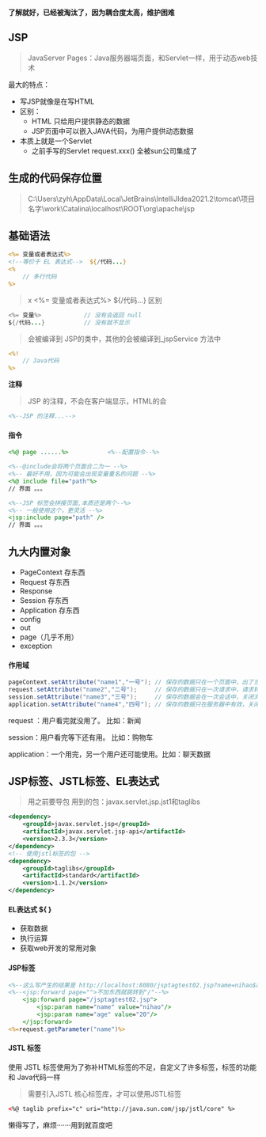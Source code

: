 **了解就好，已经被淘汰了，因为耦合度太高，维护困难**

## JSP

> JavaServer Pages：Java服务器端页面，和Servlet一样，用于动态web技术

最大的特点：

- 写JSP就像是在写HTML
- 区别：
    - HTML 只给用户提供静态的数据
    - JSP页面中可以嵌入JAVA代码，为用户提供动态数据
- 本质上就是一个Servlet
    - 之前手写的Servlet  request.xxx() 全被sun公司集成了

## 生成的代码保存位置

> C:\Users\zyh\AppData\Local\JetBrains\IntelliJIdea2021.2\tomcat\项目名字\work\Catalina\localhost\ROOT\org\apache\jsp

## 基础语法

~~~jsp
<%= 变量或者表达式%>
<!--等价于 EL 表达式-->  ${/代码...}
<%
	// 多行代码
%>
~~~

> x <%= 变量或者表达式%>	${/代码...} 区别

~~~java
<%= 变量%>			// 没有会返回 null
${/代码...}			// 没有就不显示
~~~

> 会被编译到 JSP的类中，其他的会被编译到_jspService 方法中

~~~jsp
<%!
  	// Java代码
%>
~~~

**注释**

> JSP 的注释，不会在客户端显示，HTML的会

~~~jsp
<%--JSP 的注释...-->
~~~

#### 指令

~~~jsp
<%@ page ......%>			<%--配置指令--%>
~~~

~~~jsp
<%--@include会将两个页面合二为一 --%>
<%-- 最好不用，因为可能会出现变量重名的问题 --%>
<%@ include file="path"%>
// 界面 。。。

<%--JSP 标签会拼接页面,本质还是两个--%>
<%-- 一般使用这个，更灵活 --%>
<jsp:include page="path" />
// 界面 。。。
~~~

## 九大内置对象

- PageContext			存东西
- Request                     存东西
- Response
- Session                      存东西
- Application                存东西
- config                     
- out     
- page（几乎不用）
- exception

#### 作用域

~~~java
pageContext.setAttribute("name1","一号");	// 保存的数据只在一个页面中，出了当前页面就没了
request.setAttribute("name2","二号"); 	// 保存的数据只在一次请求中，请求转发会携带这个信息
session.setAttribute("name3","三号"); 	// 保存的数据会在一次会话中，关闭浏览器就没了
application.setAttribute("name4","四号"); // 保存的数据只在服务器中有效，关闭服务器就没了
~~~

request ：用户看完就没用了。							   比如：新闻

session：用户看完等下还有用。							 比如：购物车

application：一个用完，另一个用户还可能使用。比如：聊天数据

## JSP标签、JSTL标签、EL表达式

> 用之前要导包 用到的包：javax.servlet.jsp.jst1和taglibs

~~~xml
<dependency>
    <groupId>javax.servlet.jsp</groupId>
    <artifactId>javax.servlet.jsp-api</artifactId>
    <version>2.3.3</version>
</dependency>
<!-- 使用jstl标签的包 -->
<dependency>
    <groupId>taglibs</groupId>
    <artifactId>standard</artifactId>
    <version>1.1.2</version>
</dependency>
~~~

#### EL表达式			${ }

- 获取数据
- 执行运算
- 获取web开发的常用对象

#### JSP标签

~~~jsp
<%--这么写产生的结果是 http://localhost:8080/jsptagtest02.jsp?name=nihao$age=20--%>
<%--<jsp:forward page="">不加东西就跳转到"/"--%>
    <jsp:forward page="/jsptagtest02.jsp">
        <jsp:param name="name" value="nihao"/>
        <jsp:param name="age" value="20"/>
    </jsp:forward>
<%=request.getParameter("name")%>
~~~

#### JSTL 标签

使用 JSTL 标签使用为了弥补HTML标签的不足，自定义了许多标签，标签的功能和 Java代码一样

> 需要引入JSTL 核心标签库，才可以使用JSTL标签

~~~xml
<%@ taglib prefix="c" uri="http://java.sun.com/jsp/jstl/core" %>
~~~



懒得写了，麻烦·······用到就百度吧
